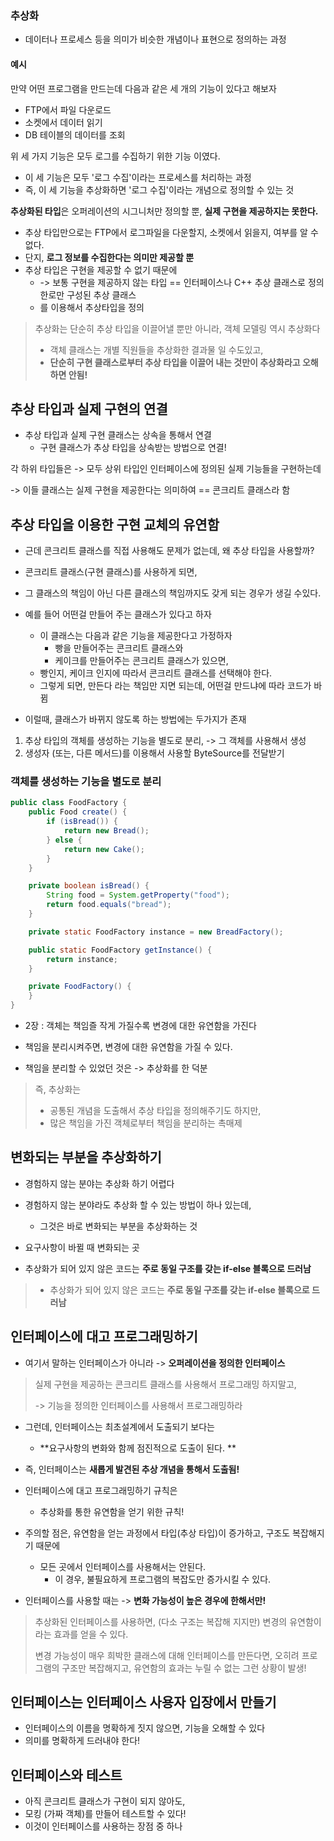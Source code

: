 ### 추상화

- 데이터나 프로세스 등을 의미가 비슷한 개념이나 표현으로 정의하는 과정

#### 예시
만약 어떤 프로그램을 만드는데 다음과 같은 세 개의 기능이 있다고 해보자 
- FTP에서 파일 다운로드 
- 소켓에서 데이터 읽기 
- DB 테이블의 데이터를 조회 

위 세 가지 기능은 모두 로그를 수집하기 위한 기능 이였다.

- 이 세 기능은 모두 '로그 수집'이라는 프로세스를 처리하는 과정 
- 즉, 이 세 기능을 추상화하면 '로그 수집'이라는 개념으로 정의할 수 있는 것


**추상화된 타입**은 오퍼레이션의 시그니처만 정의할 뿐, **실제 구현을 제공하지는 못한다.**

- 추상 타입만으로는 FTP에서 로그파일을 다운할지, 소켓에서 읽을지, 여부를 알 수 없다. 
- 단지, **로그 정보를 수집한다는 의미만 제공할 뿐**
- 추상 타입은 구현을 제공할 수 없기 때문에
  - -> 보통 구현을 제공하지 않는 타입 == 인터페이스나  C++ 추상 클래스로 정의한로만 구성된 추상 클래스
  - 를 이용해서 추상타입을 정의


> 추상화는 단순히 추상 타입을 이끌어낼 뿐만 아니라, 
> 객체 모델링 역시 추상화다
> - 객체 클래스는 개별 직원들을 추상화한 결과물 일 수도있고, 
> - **단순히 구현 클래스로부터 추상 타입을 이끌어 내는 것만이 추상화라고 오해하면 안됨!**


## 추상 타입과 실제 구현의 연결 

- 추상 타입과 실제 구현 클래스는 상속을 통해서 연결
  - 구현 클래스가 추상 타입을 상속받는 방법으로 연결!

각 하위 타입들은 -> 모두 상위 타입인 인터페이스에 정의된 실제 기능들을 구현하는데 

-> 이들 클래스는 실제 구현을 제공한다는 의미하여 == 콘크리트 클래스라 함


## 추상 타입을 이용한 구현 교체의 유연함

- 근데 콘크리트 클래스를 직접 사용해도 문제가 없는데, 왜 추상 타입을 사용할까? 

- 콘크리트 클래스(구현 클래스)를 사용하게 되면, 
- 그 클래스의 책임이 아닌 다른 클래스의 책임까지도 갖게 되는 경우가 생길 수있다.

- 예를 들어 어떤걸 만들어 주는 클래스가 있다고 하자 
  - 이 클래스는 다음과 같은 기능을 제공한다고 가정하자 
    - 빵을 만들어주는 콘크리트 클래스와 
    - 케이크를 만들어주는 콘크리트 클래스가 있으면, 
  - 빵인지, 케이크 인지에 따라서 콘크리트 클래스를 선택해야 한다.
  - 그렇게 되면, 만든다 라는 책임만 지면 되는데, 어떤걸 만드냐에 따라 코드가 바뀜 

- 이럴때, 클래스가 바뀌지 않도록 하는 방법에는 두가지가 존재 

1. 추상 타입의 객체를 생성하는 기능을 별도로 분리, -> 그 객체를 사용해서 생성
2. 생성자 (또는, 다른 메서드)를 이용해서 사용할 ByteSource를 전달받기 

### 객체를 생성하는 기능을 별도로 분리

```java
public class FoodFactory {
    public Food create() {
        if (isBread()) {
            return new Bread();
        } else {
            return new Cake();
        }
    }

    private boolean isBread() {
        String food = System.getProperty("food");
        return food.equals("bread");
    }

    private static FoodFactory instance = new BreadFactory();

    public static FoodFactory getInstance() {
        return instance;
    }

    private FoodFactory() {
    }
}
```

- 2장 : 객체는 책임즐 작게 가질수록 변경에 대한 유연함을 가진다
- 책임을 분리시켜주면, 변경에 대한 유연함을 가질 수 있다. 

- 책임을 분리할 수 있었던 것은 -> 추상화를 한 덕분

> 즉, 추상화는 
> - 공통된 개념을 도출해서 추상 타입을 정의해주기도 하지만,
> - 많은 책임을 가진 객체로부터 책임을 분리하는 촉매제
> 

## 변화되는 부분을 추상화하기 
- 경험하지 않는 분야는 추상화 하기 어렵다 
- 경험하지 않는 분야라도 추상화 할 수 있는 방법이 하나 있는데, 
  - 그것은 바로 변화되는 부분을 추상화하는 것 

- 요구사항이 바뀔 때 변화되는 곳 

- 추상화가 되어 있지 않은 코드는 **주로 동일 구조를 갖는 if-else 블록으로 드러남**


> - 추상화가 되어 있지 않은 코드는 **주로 동일 구조를 갖는 if-else 블록으로 드러남**


## 인터페이스에 대고 프로그래밍하기

- 여기서 말하는 인터페이스가 아니라 -> **오퍼레이션을 정의한 인터페이스**

> 실제 구현을 제공하는 콘크리트 클래스를 사용해서 프로그래밍 하지말고, 
> 
> -> 기능을 정의한 인터페이스를 사용해서 프로그래밍하라

- 그런데, 인터페이스는 최초설계에서 도출되기 보다는 
  - **요구사항의 변화와 함께 점진적으로 도출이 된다. **

- 즉, 인터페이스는 **새롭게 발견된 추상 개념을 통해서 도출됨!**

- 인터페이스에 대고 프로그래밍하기 규칙은 
  - 추상화를 통한 유연함을 얻기 위한 규칙!

- 주의할 점은, 유연함을 얻는 과정에서 타입(추상 타입)이 증가하고, 구조도 복잡해지기 때문에
  - 모든 곳에서 인터페이스를 사용해서는 안된다.
    - 이 경우, 불필요하게 프로그램의 복잡도만 증가시킬 수 있다.

- 인터페이스를 사용할 때는 -> **변화 가능성이 높은 경우에 한해서만!**

> 추상화된 인터페이스를 사용하면, (다소 구조는 복잡해 지지만) 변경의 유연함이라는 효과를 얻을 수 있다.
> 
> 변경 가능성이 매우 희박한 클래스에 대해 인터페이스를 만든다면, 오히려 프로그램의 구조만 복잡해지고, 유연함의 효과는 누릴 수 없는 그런 상황이 발생!

## 인터페이스는 인터페이스 사용자 입장에서 만들기 

- 인터페이스의 이름을 명확하게 짓지 않으면, 기능을 오해할 수 있다
- 의미를 명확하게 드러내야 한다!

## 인터페이스와 테스트 

- 아직 콘크리트 클래스가 구현이 되지 않아도, 
- 모킹 (가짜 객체)를 만들어 테스트할 수 있다!
- 이것이 인터페이스를 사용하는 장점 중 하나

